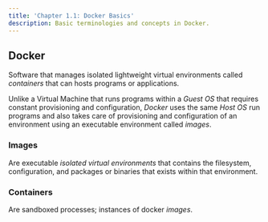 ```yaml
---
title: 'Chapter 1.1: Docker Basics'
description: Basic terminologies and concepts in Docker.
---
```


## Docker

Software that manages isolated lightweight virtual environments 
called *containers* that can hosts programs or applications.

Unlike a Virtual Machine that runs programs within a *Guest OS* that 
requires constant provisioning and configuration, *Docker* uses 
the same *Host OS* run programs and also takes care of provisioning 
and configuration of an environment using an executable environment 
called *images*.

### Images

Are executable *isolated virtual environments* that contains the filesystem, 
configuration, and packages or binaries that exists within that environment.

### Containers

Are sandboxed processes; instances of docker *images*.
